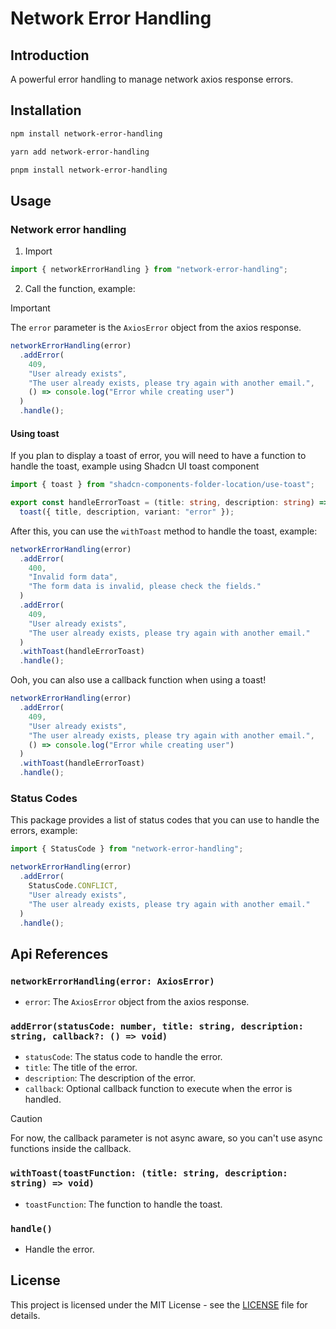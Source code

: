 # Network Error Handling

## Introduction

A powerful error handling to manage network axios response errors.

## Installation

```bash
npm install network-error-handling
```

```bash
yarn add network-error-handling
```

```bash
pnpm install network-error-handling
```

## Usage

### Network error handling

1. Import

```typescript
import { networkErrorHandling } from "network-error-handling";
```

2. Call the function, example:

> [!IMPORTANT]
> The `error` parameter is the `AxiosError` object from the axios response.

```typescript
networkErrorHandling(error)
  .addError(
    409,
    "User already exists",
    "The user already exists, please try again with another email.",
    () => console.log("Error while creating user")
  )
  .handle();
```

#### Using toast

If you plan to display a toast of error, you will need to have a function to handle the toast, example using Shadcn
UI toast component

```typescript
import { toast } from "shadcn-components-folder-location/use-toast";

export const handleErrorToast = (title: string, description: string) =>
  toast({ title, description, variant: "error" });
```

After this, you can use the `withToast` method to handle the toast, example:

```typescript
networkErrorHandling(error)
  .addError(
    400,
    "Invalid form data",
    "The form data is invalid, please check the fields."
  )
  .addError(
    409,
    "User already exists",
    "The user already exists, please try again with another email."
  )
  .withToast(handleErrorToast)
  .handle();
```

Ooh, you can also use a callback function when using a toast!

```typescript
networkErrorHandling(error)
  .addError(
    409,
    "User already exists",
    "The user already exists, please try again with another email.",
    () => console.log("Error while creating user")
  )
  .withToast(handleErrorToast)
  .handle();
```

### Status Codes

This package provides a list of status codes that you can use to handle the errors, example:

```typescript
import { StatusCode } from "network-error-handling";

networkErrorHandling(error)
  .addError(
    StatusCode.CONFLICT,
    "User already exists",
    "The user already exists, please try again with another email."
  )
  .handle();
```

## Api References

### `networkErrorHandling(error: AxiosError)`

- `error`: The `AxiosError` object from the axios response.

### `addError(statusCode: number, title: string, description: string, callback?: () => void)`

- `statusCode`: The status code to handle the error.
- `title`: The title of the error.
- `description`: The description of the error.
- `callback`: Optional callback function to execute when the error is handled.

> [!CAUTION]
> For now, the callback parameter is not async aware, so you can't use async functions inside the callback.

### `withToast(toastFunction: (title: string, description: string) => void)`

- `toastFunction`: The function to handle the toast.

### `handle()`

- Handle the error.

## License

This project is licensed under the MIT License - see the [LICENSE](LICENSE) file for details.

